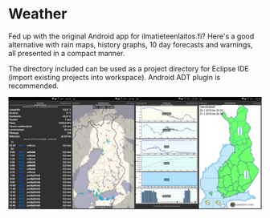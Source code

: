 # Weather
Fed up with the original Android app for ilmatieteenlaitos.fi? Here's a good alternative with rain maps, history graphs, 10 day forecasts and warnings, all presented in a compact manner.

The directory included can be used as a project directory for Eclipse IDE (import existing projects into workspace). Android ADT plugin is recommended.

![](https://github.com/truhanen/Weather/blob/master/Weather/screenshots.png "Screenshot")
